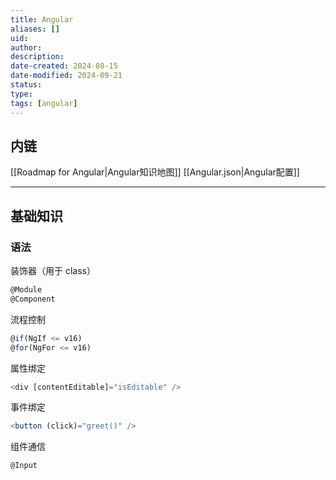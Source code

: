 ```yaml
---
title: Angular
aliases: []
uid: 
author: 
description: 
date-created: 2024-08-15
date-modified: 2024-09-21
status: 
type: 
tags: [angular]
---
```


## 内链

[[Roadmap for Angular|Angular知识地图]]
[[Angular.json|Angular配置]]

---

## 基础知识

### 语法

装饰器（用于 class）

```Javascript
@Module
@Component
```

流程控制

```Javascript
@if(NgIf <= v16)
@for(NgFor <= v16)
```

属性绑定

```Javascript
<div [contentEditable]="isEditable" />
```

事件绑定

```Javascript
<button (click)="greet()" />
```

组件通信

```Javascript
@Input
```
